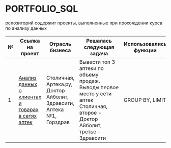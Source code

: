 # PORTFOLIO_SQL
репозиторий содержит проекты, выполненные при прохождении курса по анализу данных

№ | Ссылка на проект | Отрасль бизнеса | Решалась следующая задача | Использовались функции | файл 
---|--|-----|---|---|---
1 | [Анализ данных о клиентах и товарах в сетях аптек ](https://github.com/Oksana-KV51/PORTFOLIO_SQL.git)| Столичная, Артека.ру, Доктор Айболит, Здравсити, Аптека №1, Горздрав | Вывести топ 3 аптеки по объему продаж. Выводы:первое место у сети аптек Столичная, второе - Доктор Айболит, третье - Здравсити | GROUP BY, LIMIT  | [SQL_1_1]( https://drive.google.com/file/d/1HLbPkueL3xK9YjyuDd2n3O8MlFotgy9w/view)
